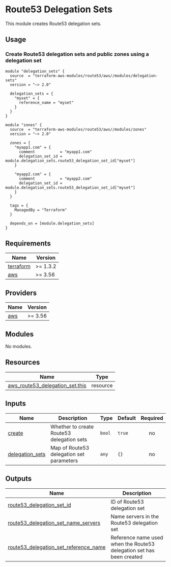 # Route53 Delegation Sets

This module creates Route53 delegation sets.

## Usage

### Create Route53 delegation sets and public zones using a delegation set

```hcl
module "delegation_sets" {
  source  = "terraform-aws-modules/route53/aws//modules/delegation-sets"
  version = "~> 2.0"

  delegation_sets = {
    "myset" = {
      reference_name = "myset"
    }
  }
}

module "zones" {
  source  = "terraform-aws-modules/route53/aws//modules/zones"
  version = "~> 2.0"

  zones = {
    "myapp1.com" = {
      comment           = "myapp1.com"
      delegation_set_id = module.delegation_sets.route53_delegation_set_id["myset"]
    }

    "myapp2.com" = {
      comment           = "myapp2.com"
      delegation_set_id = module.delegation_sets.route53_delegation_set_id["myset"]
    }
  }

  tags = {
    ManagedBy = "Terraform"
  }

  depends_on = [module.delegation_sets]
}
```

<!-- BEGIN_TF_DOCS -->
## Requirements

| Name | Version |
|------|---------|
| <a name="requirement_terraform"></a> [terraform](#requirement\_terraform) | >= 1.3.2 |
| <a name="requirement_aws"></a> [aws](#requirement\_aws) | >= 3.56 |

## Providers

| Name | Version |
|------|---------|
| <a name="provider_aws"></a> [aws](#provider\_aws) | >= 3.56 |

## Modules

No modules.

## Resources

| Name | Type |
|------|------|
| [aws_route53_delegation_set.this](https://registry.terraform.io/providers/hashicorp/aws/latest/docs/resources/route53_delegation_set) | resource |

## Inputs

| Name | Description | Type | Default | Required |
|------|-------------|------|---------|:--------:|
| <a name="input_create"></a> [create](#input\_create) | Whether to create Route53 delegation sets | `bool` | `true` | no |
| <a name="input_delegation_sets"></a> [delegation\_sets](#input\_delegation\_sets) | Map of Route53 delegation set parameters | `any` | `{}` | no |

## Outputs

| Name | Description |
|------|-------------|
| <a name="output_route53_delegation_set_id"></a> [route53\_delegation\_set\_id](#output\_route53\_delegation\_set\_id) | ID of Route53 delegation set |
| <a name="output_route53_delegation_set_name_servers"></a> [route53\_delegation\_set\_name\_servers](#output\_route53\_delegation\_set\_name\_servers) | Name servers in the Route53 delegation set |
| <a name="output_route53_delegation_set_reference_name"></a> [route53\_delegation\_set\_reference\_name](#output\_route53\_delegation\_set\_reference\_name) | Reference name used when the Route53 delegation set has been created |
<!-- END_TF_DOCS -->
